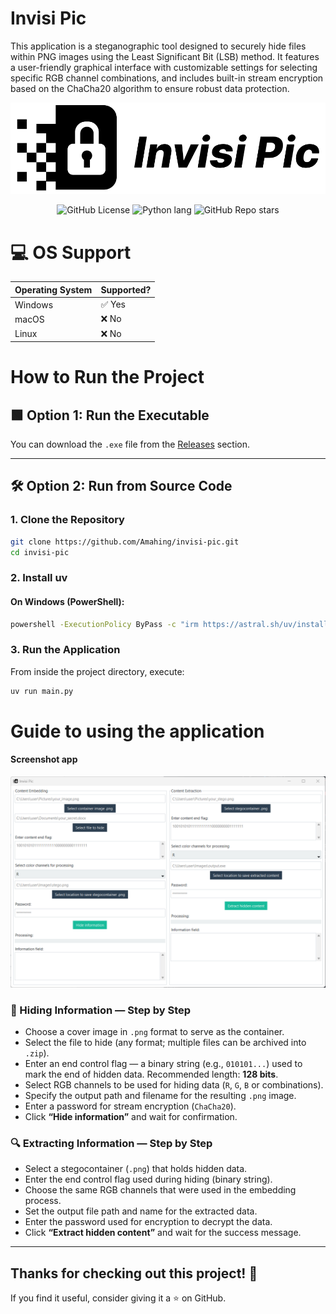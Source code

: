 # Invisi Pic

This application is a steganographic tool designed to securely hide files within PNG images using the Least Significant Bit (LSB) method. It features a user-friendly graphical interface with customizable settings for selecting specific RGB channel combinations, and includes built-in stream encryption based on the ChaCha20 algorithm to ensure robust data protection.

![Logo](banner.png)

<p align="center">
  <img alt="GitHub License" src="https://img.shields.io/github/license/Amahing/InvisiPic">
  <img alt="Python lang" src="https://img.shields.io/badge/Python-3776AB?style=flat&logo=python&logoColor=white">
  <img alt="GitHub Repo stars" src="https://img.shields.io/github/stars/amahing/InvisiPic">
    


</p>

# 💻 OS Support

| Operating System | Supported? |
|------------------|------------|
| Windows          | ✅ Yes     |
| macOS            | ❌ No      |
| Linux            | ❌ No      |

# How to Run the Project

## 🟩 Option 1: Run the Executable
You can download the `.exe` file from the [Releases](https://github.com/Amahing/InvisiPic/releases) section.

---

## 🛠 Option 2: Run from Source Code

### 1. Clone the Repository
```bash
git clone https://github.com/Amahing/invisi-pic.git
cd invisi-pic
```

### 2. Install uv

#### On Windows (PowerShell):
```bash
powershell -ExecutionPolicy ByPass -c "irm https://astral.sh/uv/install.ps1 | iex"
```

### 3. Run the Application
From inside the project directory, execute:
```bash
uv run main.py
```

# Guide to using the application
#### Screenshot app
![Screenshot](screenshot.png)

### 🔐 Hiding Information — Step by Step

- Choose a cover image in `.png` format to serve as the container.
- Select the file to hide (any format; multiple files can be archived into `.zip`).
- Enter an end control flag — a binary string (e.g., `010101...`) used to mark the end of hidden data. Recommended length: **128 bits**.
- Select RGB channels to be used for hiding data (`R`, `G`, `B` or combinations).
- Specify the output path and filename for the resulting `.png` image.
- Enter a password for stream encryption (`ChaCha20`).
- Click **“Hide information”** and wait for confirmation.


### 🔍 Extracting Information — Step by Step

- Select a stegocontainer (`.png`) that holds hidden data.
- Enter the end control flag used during hiding (binary string).
- Choose the same RGB channels that were used in the embedding process.
- Set the output file path and name for the extracted data.
- Enter the password used for encryption to decrypt the data.
- Click **“Extract hidden content”** and wait for the success message.

---

## Thanks for checking out this project! 🚀  
If you find it useful, consider giving it a ⭐ on GitHub.
